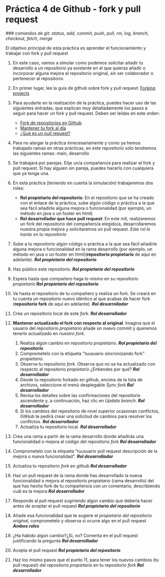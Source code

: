 # Práctica 4 de Github - fork y pull request
*### comandos de git: status, add, commit, push, pull, rm, log, branch, checkout, fetch, merge*

El objetivo principal de esta práctica es aprender el funcionamiento y trabajar con fork y pull request

1. En este caso, vamos a simular como podemos solicitar añadir tu desarrollo a un repositorio ya existente en el que quieras añadir o incorporar alguna mejora al repositorio original, sin ser colaborador o pertenecer al repositorio.
   
2. En primer lugar, lee la guía de github sobre fork y pull request: [Forking projects](https://guides.github.com/activities/forking/)
   
3. Para ayudarte en la realización de la práctica, puedes hacer uso de las siguientes entradas, que explican muy detalladamente los pasos a seguir para hacer un fork y pull request. Deben ser leídas en este orden:
    - [Fork de repositorios en Github](http://aprendegit.com/fork-de-repositorios-para-que-sirve/)
    - [Mantener tu fork al día](http://aprendegit.com/mantener-tu-fork-al-dia/)
    - [¿Qué es un pull request?](http://aprendegit.com/que-es-un-pull-request/)
     
   
4. Para no alargar la práctica innecesariamente y como ya hemos trabajado ramas en otras prácticas, en este repositorio sólo tendremos las siguientes ramas: main, desarrollo
   
5. Se trabajará por parejas. Elije un/a compañero/a para realizar el fork y pull request. Si hay alguien sin pareja, puedes hacerlo con cualquiera que ya tenga una.
   
6. En esta práctica (teniendo en cuenta la simulación) trabajaremos dos roles:
   - **Rol propietario del repositorio**: En el repositorio que se ha creado con el enlace de la práctica, sube algún código o práctica a la que sea fácil añadirle alguna mejora o funcionalidad (por ejemplo, un método en java o un footer en html)
   - **Rol desarrollador que hace pull request**: En este roll, realizaremos un fork del repositorio del compañero/a elegido/a, desarrollaremos nuestra propia mejora y solicitaremos un pull request. *Este rol lo harás en tu repositorio*

7. Sube a tu repositorio algún código o práctica a la que sea fácil añadirle alguna mejora o funcionalidad en la rama desarrollo (por ejemplo, un método en java o un footer en html)(**repositorio propietario** de aquí en adelante).  ***Rol propietario del repositorio***

8. Haz público este repositorio. ***Rol propietario del repositorio***
   
9. Espera hasta que compañero haga lo mismo en su repositorio *propietario* ***Rol propietario del repositorio***
   
10. Ve hasta el repositorio de tu compañero y realiza un fork. Se creará en tu cuenta un repositorio nuevo idéntico al que acabas de hacer fork (**repositorio fork** de aquí en adelante). ***Rol desarrollador***
    
11. Crea un repositorio local de este *fork*. ***Rol desarrollador*** 

12. **Mantener actualizado el fork con respecto al original**. Imagina que el usuario del repositorio *propietario* añade un nuevo commit y queremos tenerlo actualizado en nuestro *fork*.
    
    1. Realiza algún cambio en repositorio *propietario*. ***Rol propietario del repositorio***
    2. Comprometelo con la etiqueta "tuusuario sincronizando fork" *propietario*.
    3. Observa tu repositorio *fork*. Observa que no se ha actualizado con respecto al repositorio *propietario* ¿Entiendes por qué? ***Rol desarrollador***
    4. Desde tu repositorio forkado en github, encima de la lista de archivos, seleccione el menú desplegable _Sync fork_ ***Rol desarrollador***
    5. Revisa los detalles sobre las confirmaciones del repositorio ascendente y, a continuación, haz clic en _Update branch_. ***Rol desarrollador***
    6. Si los cambios del repositorio de nivel superior ocasionan conflictos, GitHub te pedirá crear una solicitud de cambios para resolver los conflictos. ***Rol desarrollador***
    7. Actualiza tu repositorio local. ***Rol desarrollador***

13. Crea una rama a partir de la rama desarrollo donde añadirás una funcionalidad o mejora al código del repositorio *fork* ***Rol desarrollador***
    
14. Comprometelo con la etiqueta "tuusuario pull request descripción de la mejora o nueva funcionalidad". ***Rol desarrollador***

15. Actualiza tu repositorio *fork* en github ***Rol desarrollador***
16. Haz un pull request de la rama donde has desarrollado la nueva funcionalidad o mejora al repositorio *propietario* (rama desarrollo) del que has hecho fork de tu compañero/a con un comentario, describiendo cuál es la mejora ***Rol desarrollador***
    
17. Responde al pull request sugiriendo algún cambio que debería hacer antes de aceptar el pull request ***Rol propietario del repositorio***
    
18. Añade esa funcionalidad que te sugiere el *propietario del repositorio original*, comprometelo y observa si ocurre algo en el pull request ***Ambos roles***
    
19. ¿Ha habido algún cambio?¿Si, no? Comenta en el pull request justificando la pregunta ***Rol desarrollador***
    
20. Acepta el pull request ***Rol propietario del repositorio***
    
21. Haz los mismo pasos que el punto 11, para tener los nuevos cambios (tu pull request) del repositorio *propietario* en tu repositorio *fork* ***Rol desarrollador***